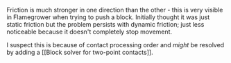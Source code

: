 Friction is much stronger in one direction than the other -
this is very visible in Flamegrower when trying to push a block.
Initially thought it was just static friction but the problem
persists with dynamic friction; just less noticeable because
it doesn't completely stop movement.

I suspect this is because of contact processing order
and *might* be resolved by adding a
[[Block solver for two-point contacts]].